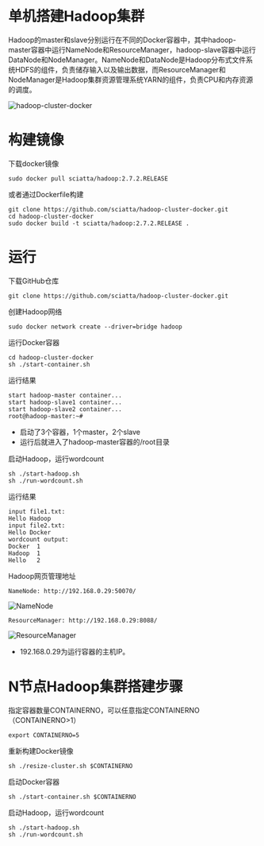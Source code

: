 # 单机搭建Hadoop集群
Hadoop的master和slave分别运行在不同的Docker容器中，其中hadoop-master容器中运行NameNode和ResourceManager，hadoop-slave容器中运行DataNode和NodeManager。NameNode和DataNode是Hadoop分布式文件系统HDFS的组件，负责储存输入以及输出数据，而ResourceManager和NodeManager是Hadoop集群资源管理系统YARN的组件，负责CPU和内存资源的调度。

![hadoop-cluster-docker][hcd]

# 构建镜像

下载docker镜像

	sudo docker pull sciatta/hadoop:2.7.2.RELEASE

或者通过Dockerfile构建

	git clone https://github.com/sciatta/hadoop-cluster-docker.git
	cd hadoop-cluster-docker
	sudo docker build -t sciatta/hadoop:2.7.2.RELEASE .

# 运行

下载GitHub仓库

	git clone https://github.com/sciatta/hadoop-cluster-docker.git

创建Hadoop网络

	sudo docker network create --driver=bridge hadoop

运行Docker容器

	cd hadoop-cluster-docker
	sh ./start-container.sh

运行结果

	start hadoop-master container...
	start hadoop-slave1 container...
	start hadoop-slave2 container...
	root@hadoop-master:~#

* 启动了3个容器，1个master，2个slave
* 运行后就进入了hadoop-master容器的/root目录

启动Hadoop，运行wordcount

	sh ./start-hadoop.sh
	sh ./run-wordcount.sh

运行结果

	input file1.txt:
	Hello Hadoop
	input file2.txt:
	Hello Docker
	wordcount output:
	Docker	1
	Hadoop	1
	Hello	2

Hadoop网页管理地址

	NameNode: http://192.168.0.29:50070/

![NameNode][nn]
	
	ResourceManager: http://192.168.0.29:8088/
	
![ResourceManager][rm]

* 192.168.0.29为运行容器的主机IP。

# N节点Hadoop集群搭建步骤

指定容器数量CONTAINERNO，可以任意指定CONTAINERNO（CONTAINERNO>1）

	export CONTAINERNO=5

重新构建Docker镜像

	sh ./resize-cluster.sh $CONTAINERNO

启动Docker容器

	sh ./start-container.sh $CONTAINERNO

启动Hadoop，运行wordcount

	sh ./start-hadoop.sh
	sh ./run-wordcount.sh	

[hcd]: https://raw.githubusercontent.com/sciatta/hadoop-cluster-docker/develop/doc/hadoop-cluster-docker.png  "hadoop-cluster-docker"
[nn]: https://raw.githubusercontent.com/sciatta/hadoop-cluster-docker/develop/doc/NameNode.png  "NameNode"
[rm]: https://raw.githubusercontent.com/sciatta/hadoop-cluster-docker/develop/doc/ResourceManager.png  "ResourceManager"